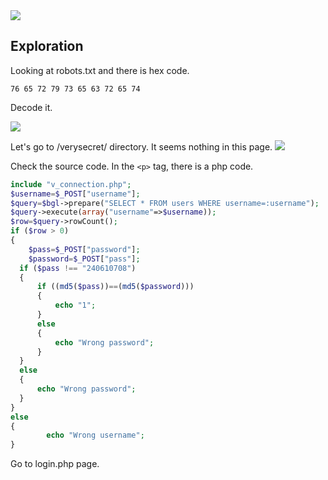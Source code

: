 <img src="https://github.com/wasny0ps/TIMTAL-CTF-Writeups/blob/main/2022/TIMTAL%20IoT/img/index.png">

## Exploration

Looking at robots.txt and there is hex code.

```hex
76 65 72 79 73 65 63 72 65 74
```
Decode it.

<img src="https://github.com/wasny0ps/TIMTAL-CTF-Writeups/blob/main/2022/TIMTAL%20IoT/img/hex.png">

Let's go to /verysecret/ directory. It seems nothing in this page.
<img src="https://github.com/wasny0ps/TIMTAL-CTF-Writeups/blob/main/2022/TIMTAL%20IoT/img/secret.png">

Check the source code. In the ```<p>``` tag, there is a php code.
```php
include "v_connection.php";
$username=$_POST["username"];
$query=$bgl->prepare("SELECT * FROM users WHERE username=:username");
$query->execute(array("username"=>$username));
$row=$query->rowCount();
if ($row > 0) 
{
	$pass=$_POST["password"];
	$password=$_POST["pass"];
  if ($pass !== "240610708") 
  {
	  if ((md5($pass))==(md5($password))) 
	  {
		  echo "1";
	  }
	  else
	  {
		  echo "Wrong password";
	  }
  } 
  else
  {
	  echo "Wrong password";
  }
} 
else 
{
		echo "Wrong username";
}
```
Go to login.php page.
